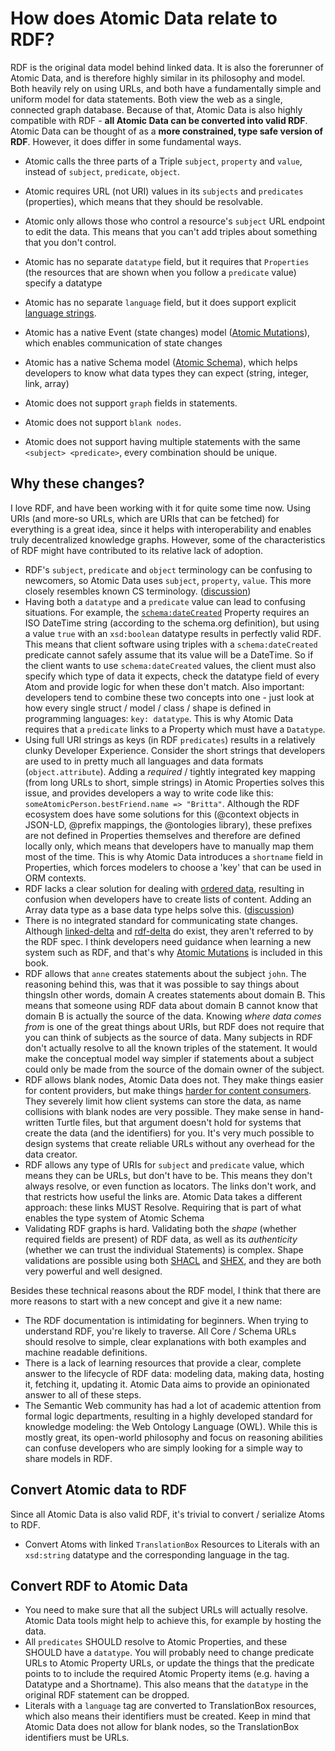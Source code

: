 # How does Atomic Data relate to RDF?

RDF is the original data model behind linked data.
It is also the forerunner of Atomic Data, and is therefore highly similar in its philosophy and model.
Both heavily rely on using URLs, and both have a fundamentally simple and uniform model for data statements.
Both view the web as a single, connected graph database.
Because of that, Atomic Data is also highly compatible with RDF - **all Atomic Data can be converted into valid RDF**.
Atomic Data can be thought of as a **more constrained, type safe version of RDF**.
However, it does differ in some fundamental ways.

- Atomic calls the three parts of a Triple `subject`, `property` and `value`, instead of `subject`, `predicate`, `object`.
- Atomic requires URL (not URI) values in its `subjects` and `predicates` (properties), which means that they should be resolvable.
- Atomic only allows those who control a resource's `subject` URL endpoint to edit the data. This means that you can't add triples about something that you don't control.
- Atomic has no separate `datatype` field, but it requires that `Properties` (the resources that are shown when you follow a `predicate` value) specify a datatype
- Atomic has no separate `language` field, but it does support explicit [language strings](../schema/translations.md).
- Atomic has a native Event (state changes) model ([Atomic Mutations](../mutations/intro.md)), which enables communication of state changes
- Atomic has a native Schema model ([Atomic Schema](../schema/intro.md)), which helps developers to know what data types they can expect (string, integer, link, array)
- Atomic does not support `graph` fields in statements.
- Atomic does not support `blank nodes`.

- Atomic does not support having multiple statements with the same `<subject> <predicate>`, every combination should be unique.

## Why these changes?

I love RDF, and have been working with it for quite some time now.
Using URIs (and more-so URLs, which are URIs that can be fetched) for everything is a great idea, since it helps with interoperability and enables truly decentralized knowledge graphs.
However, some of the characteristics of RDF might have contributed to its relative lack of adoption.

- RDF's `subject`, `predicate` and `object` terminology can be confusing to newcomers, so Atomic Data uses `subject`, `property`, `value`. This more closely resembles known CS terminology. ([discussion](https://github.com/ontola/atomic-data/issues/3))
- Having both a `datatype` and a `predicate` value can lead to confusing situations. For example, the [`schema:dateCreated`](https://schema.org/dateCreated) Property requires an ISO DateTime string (according to the schema.org definition), but using a value `true` with an `xsd:boolean` datatype results in perfectly valid RDF. This means that client software using triples with a `schema:dateCreated` predicate cannot safely assume that its value will be a DateTime. So if the client wants to use `schema:dateCreated` values, the client must also specify which type of data it expects, check the datatype field of every Atom and provide logic for when these don't match. Also important: developers tend to combine these two concepts into one - just look at how every single struct / model / class / shape is defined in programming languages: `key: datatype`. This is why Atomic Data requires that a `predicate` links to a Property which must have a `Datatype`.
- Using full URI strings as keys (in RDF `predicates`) results in a relatively clunky Developer Experience. Consider the short strings that developers are used to in pretty much all languages and data formats (`object.attribute`). Adding a _required_ / tightly integrated key mapping (from long URLs to short, simple strings) in Atomic Properties solves this issue, and provides developers a way to write code like this: `someAtomicPerson.bestFriend.name => "Britta"`. Although the RDF ecosystem does have some solutions for this (@context objects in JSON-LD, @prefix mappings, the @ontologies library), these prefixes are not defined in Properties themselves and therefore are defined locally only, which means that developers have to manually map them most of the time. This is why Atomic Data introduces a `shortname` field in Properties, which forces modelers to choose a 'key' that can be used in ORM contexts.
- RDF lacks a clear solution for dealing with [ordered data](https://ontola.io/blog/ordered-data-in-rdf/), resulting in confusion when developers have to create lists of content. Adding an Array data type as a base data type helps solve this. ([discussion](https://github.com/ontola/atomic-data/issues/4))
- There is no integrated standard for communicating state changes. Although [linked-delta](https://github.com/ontola/linked-delta) and [rdf-delta](https://afs.github.io/rdf-delta/) do exist, they aren't referred to by the RDF spec. I think developers need guidance when learning a new system such as RDF, and that's why [Atomic Mutations](../mutations/intro.md) is included in this book.
- RDF allows that `anne` creates statements about the subject `john`. The reasoning behind this, was that it was possible to say things about thingsIn other words, domain A creates statements about domain B. This means that someone using RDF data about domain B cannot know that domain B is actually the source of the data. Knowing _where data comes from_ is one of the great things about URIs, but RDF does not require that you can think of subjects as the source of data. Many subjects in RDF don't actually resolve to all the known triples of the statement. It would make the conceptual model way simpler if statements about a subject could only be made from the source of the domain owner of the subject.
- RDF allows blank nodes, Atomic Data does not. They make things easier for content providers, but make things [harder for content consumers](http://richard.cyganiak.de/blog/2011/03/blank-nodes-considered-harmful/). They severely limit how client systems can store the data, as name collisions with blank nodes are very possible. They make sense in hand-written Turtle files, but that argument doesn't hold for systems that create the data (and the identifiers) for you. It's very much possible to design systems that create reliable URLs without any overhead for the data creator.
- RDF allows any type of URIs for `subject` and `predicate` value, which means they can be URLs, but don't have to be. This means they don't always resolve, or even function as locators. The links don't work, and that restricts how useful the links are. Atomic Data takes a different approach: these links MUST Resolve. Requiring that is part of what enables the type system of Atomic Schema
- Validating RDF graphs is hard. Validating both the _shape_ (whether required fields are present) of RDF data, as well as its _authenticity_ (whether we can trust the individual Statements) is complex. Shape validations are possible using both [SHACL](https://www.w3.org/TR/shacl/) and [SHEX](https://shex.io/), and they are both very powerful and well designed.

Besides these technical reasons about the RDF model, I think that there are more reasons to start with a new concept and give it a new name:

- The RDF documentation is intimidating for beginners. When trying to understand RDF, you're likely to traverse. All Core / Schema URLs should resolve to simple, clear explanations with both examples and machine readable definitions.
- There is a lack of learning resources that provide a clear, complete answer to the lifecycle of RDF data: modeling data, making data, hosting it, fetching it, updating it. Atomic Data aims to provide an opinionated answer to all of these steps.
- The Semantic Web community has had a lot of academic attention from formal logic departments, resulting in a highly developed standard for knowledge modeling: the Web Ontology Language (OWL). While this is mostly great, its open-world philosophy and focus on reasoning abilities can confuse developers who are simply looking for a simple way to share models in RDF.
<!-- - Re-using predicate URIs in new contexts can be result in unclear descriptions, since the meaning of predicates can be very class-dependent. For example, a `name` for a Person means something else than a `name` for a  -->

## Convert Atomic data to RDF

Since all Atomic Data is also valid RDF, it's trivial to convert / serialize Atoms to RDF.

- Convert Atoms with linked `TranslationBox` Resources to Literals with an `xsd:string` datatype and the corresponding language in the tag.

## Convert RDF to Atomic Data

- You need to make sure that all the subject URLs will actually resolve. Atomic Data tools might help to achieve this, for example by hosting the data.
- All `predicates` SHOULD resolve to Atomic Properties, and these SHOULD have a `datatype`. You will probably need to change predicate URLs to Atomic Property URLs, or update the things that the predicate points to to include the required Atomic Property items (e.g. having a Datatype and a Shortname). This also means that the `datatype` in the original RDF statement can be dropped.
- Literals with a `language` tag are converted to TranslationBox resources, which also means their identifiers must be created. Keep in mind that Atomic Data does not allow for blank nodes, so the TranslationBox identifiers must be URLs.

